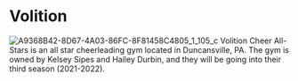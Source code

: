 # Volition
![A9368B42-8D67-4A03-86FC-8F81458C4805_1_105_c](https://user-images.githubusercontent.com/82187786/114607636-c6c1fb00-9c6a-11eb-9346-964f6c96c687.jpeg)
Volition Cheer All-Stars is an all star cheerleading gym located in Duncansville, PA. The gym is owned by Kelsey Sipes and Hailey Durbin, and they will be going into their third season (2021-2022).
